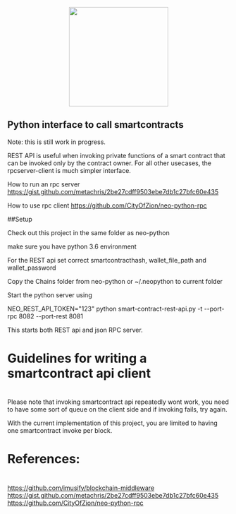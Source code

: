 <p align="center">
  <img
    src="https://blockterms.com/blockterms.png"
    width="225px;">
</p>

## Python interface to call smartcontracts

Note: this is still work in progress.

REST API is useful when invoking private functions of a smart contract that can be invoked only by the contract owner.
For all other usecases, the rpcserver-client is much simpler interface.

How to run an rpc server
https://gist.github.com/metachris/2be27cdff9503ebe7db1c27bfc60e435

How to use rpc client
https://github.com/CityOfZion/neo-python-rpc

##Setup

Check out this project in the same folder as neo-python

make sure you have python 3.6 environment

For the REST api set correct smartcontracthash, wallet_file_path and wallet_password 

Copy the Chains folder from neo-python or ~/.neopython to current folder

Start the python server using

NEO_REST_API_TOKEN="123" python smart-contract-rest-api.py -t --port-rpc 8082 --port-rest 8081

This starts both REST api and json RPC server.

#
# Guidelines for writing a smartcontract api client
#
Please note that invoking smartcontract api repeatedly wont work, you need to have some sort of queue on the client side and if
invoking fails, try again.

With the current implementation of this project, you are limited to having one smartcontract invoke per block. 

#
# References:
#

https://github.com/imusify/blockchain-middleware
https://gist.github.com/metachris/2be27cdff9503ebe7db1c27bfc60e435
https://github.com/CityOfZion/neo-python-rpc

